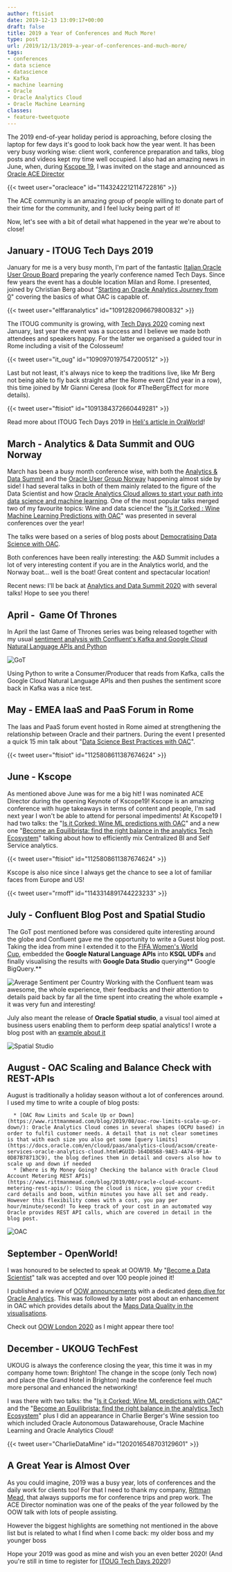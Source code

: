 ```yaml
---
author: ftisiot
date: 2019-12-13 13:09:17+00:00
draft: false
title: 2019 a Year of Conferences and Much More!
type: post
url: /2019/12/13/2019-a-year-of-conferences-and-much-more/
tags:
- conferences
- data science
- datascience
- Kafka
- machine learning
- Oracle
- Oracle Analytics Cloud
- Oracle Machine Learning
classes:
- feature-tweetquote
---
```


The 2019 end-of-year holiday period is approaching, before closing the laptop for few days it's good to look back how the year went. It has been very busy working wise: client work, conference preparation and talks, blog posts and videos kept my time well occupied. I also had an amazing news in June, when, during [Kscope 19](https://kscope19.odtug.com), I was invited on the stage and announced as [Oracle ACE Director](https://www.oracle.com/technetwork/community/oracle-ace/index.html)

{{< tweet user="oracleace" id="1143242212114722816" >}}

The ACE community is an amazing group of people willing to donate part of their time for the community, and I feel lucky being part of it!

Now, let's see with a bit of detail what happened in the year we're about to close!


## January - ITOUG Tech Days 2019


January for me is a very busy month, I'm part of the fantastic [Italian Oracle User Group Board](https://itoug.it/organizzazione/) preparing the yearly conference named Tech Days. Since few years the event has a double location Milan and Rome. I presented, joined by Christian Berg about "[Starting an Oracle Analytics Journey from 0](https://itoug.it/wp-content/uploads/2019/02/Francesco-Tisiot-OAC-From-A-to-Z.pdf)" covering the basics of what OAC is capable of.


{{< tweet user="elffaranalytics" id="1091282096679800832" >}}

The ITOUG community is growing, with [Tech Days 2020](https://itoug.it/eventi/tech-days-2020/) coming next January, last year the event was a success and I believe we made both attendees and speakers happy. For the latter we organised a guided tour in Rome including a visit of the Colosseum!


{{< tweet user="it_oug" id="1090970197547200512" >}}

Last but not least, it's always nice to keep the traditions live, like Mr Berg not being able to fly back straight after the Rome event (2nd year in a row), this time joined by Mr Gianni Ceresa (look for #TheBergEffect for more details).

{{< tweet user="ftisiot" id="1091384372660449281" >}}

Read more about ITOUG Tech Days 2019 in [Heli's article in OraWorld](http://www.oraworld.org/fileadmin/documents/14-ORAWORLD.pdf)!


## March - Analytics & Data Summit and OUG Norway


March has been a busy month conference wise, with both the [Analytics & Data Summit](https://analyticsanddatasummit.org/schedule/) and the [Oracle User Group Norway](https://ougn2020.com) happening almost side by side! I had several talks in both of them mainly related to the figure of the Data Scientist and how [Oracle Analytics Cloud allows to start your path into data science and machine learning](https://speakerdeck.com/ftisiot/become-a-data-scientist). One of the most popular talks merged two of my favourite topics: Wine and data science! the "[Is it Corked : Wine Machine Learning Predictions with OAC](https://speakerdeck.com/ftisiot/is-it-corked-wine-machine-learning-predictions-with-oac-474fe035-e821-4531-9cf4-62e3224cd622)" was presented in several conferences over the year!


The talks were based on a series of blog posts about [Democratising Data Science with OAC](https://www.rittmanmead.com/blog/2019/04/democratize-data-science-with-oracle-analytics-cloud/).

Both conferences have been really interesting: the A&D Summit includes a lot of very interesting content if you are in the Analytics world, and the Norway boat... well is the boat! Great content and spectacular location!

Recent news: I'll be back at [Analytics and Data Summit 2020](https://analyticsanddatasummit.org) with several talks! Hope to see you there!


## April -  Game Of Thrones


In April the last Game of Thrones series was being released together with my usual [sentiment analysis with Confluent's Kafka and Google Cloud Natural Language APIs and Python](https://www.rittmanmead.com/blog/2019/04/game-of-thrones-8-real-time-sentiment-scoring/)

![GoT](https://www.rittmanmead.com/blog/content/images/2019/04/image-38.png)


Using Python to write a Consumer/Producer that reads from Kafka, calls the Google Cloud Natural Language APIs and then pushes the sentiment score back in Kafka was a nice test.


## May - EMEA IaaS and PaaS Forum in Rome


The Iaas and PaaS forum event hosted in Rome aimed at strengthening the relationship between Oracle and their partners. During the event I presented a quick 15 min talk about "[Data Science Best Practices with OAC](https://speakerdeck.com/ftisiot/data-science-with-oac-best-practises)".

{{< tweet user="ftisiot" id="1125808611387674624" >}}


## June - Kscope


As mentioned above June was for me a big hit! I was nominated ACE Director during the opening Keynote of Kscope19! Kscope is an amazing conference with huge takeaways in terms of content and people, I'm sad next year I won't be able to attend for personal impediments! At Kscope19 I had two talks: the "[Is it Corked: Wine ML predictions with OAC](https://speakerdeck.com/ftisiot/is-it-corked-wine-machine-learning-predictions-with-oac-474fe035-e821-4531-9cf4-62e3224cd622)" and a new one "[Become an Equilibrista: find the right balance in the analytics Tech Ecosystem](https://speakerdeck.com/ftisiot/become-an-equilibrista-find-the-right-balance-in-the-analytics-tech-ecosystem-dad5788b-363f-4d39-9819-2edb16acd2bb)" talking about how to efficiently mix Centralized BI and Self Service analytics.

{{< tweet user="ftisiot" id="1125808611387674624" >}}

Kscope is also nice since I always get the chance to see a lot of familiar faces from Europe and US!

{{< tweet user="rmoff" id="1143314891744223233" >}}


## July - Confluent Blog Post and Spatial Studio


The GoT post mentioned before was considered quite interesting around the globe and Confluent gave me the opportunity to write a Guest blog post. Taking the idea from mine I extended it to the [FIFA Women's World Cup,](https://www.confluent.io/blog/ksql-in-football-fifa-womens-world-cup-data-analysis) embedded the **Google Natural Language** **APIs** into **KSQL UDFs** and finally visualising the results with **Google Data Studio** querying** Google BigQuery.**

![Average Sentiment per Country](https://cdn.confluent.io/wp-content/uploads/Average_Sentiment_Per_Country_Map.png)
Working with the Confluent team was awesome, the whole experience, their feedbacks and their attention to details paid back by far all the time spent into creating the whole example + it was very fun and interesting!

July also meant the release of **Oracle Spatial studio**, a visual tool aimed at business users enabling them to perform deep spatial analytics! I wrote a blog post with an [example about it](https://www.rittmanmead.com/blog/2019/07/oracle-spatial-studio/)

![Spatial Studio](https://www.rittmanmead.com/blog/content/images/2019/07/image-65.png)



## August - OAC Scaling and Balance Check with REST-APIs


August is traditionally a holiday season without a lot of conferences around. I used my time to write a couple of blog posts:



 	  * [OAC Row Limits and Scale Up or Down](https://www.rittmanmead.com/blog/2019/08/oac-row-limits-scale-up-or-down/): Oracle Analytics Cloud comes in several shapes (OCPU based) in order to fulfil customer needs. A detail that is not clear sometimes is that with each size you also get some [query limits](https://docs.oracle.com/en/cloud/paas/analytics-cloud/acsom/create-services-oracle-analytics-cloud.html#GUID-164D8568-9AE3-4A74-9F1A-0D87B78713C9), the blog defines them in detail and covers also how to scale up and down if needed
 	  * [Where is My Money Going? Checking the balance with Oracle Cloud Account Metering REST APIs](https://www.rittmanmead.com/blog/2019/08/oracle-cloud-account-metering-rest-apis/): Using the cloud is nice, you give your credit card details and boom, within minutes you have all set and ready. However this flexibility comes with a cost, you pay per hour/minute/second! To keep track of your cost in an automated way Oracle provides REST API calls, which are covered in detail in the blog post.

![OAC](https://www.rittmanmead.com/blog/content/images/2019/08/image-24.png)



## September - OpenWorld!


I was honoured to be selected to speak at OOW19. My "[Become a Data Scientist](https://speakerdeck.com/ftisiot/become-a-data-scientist)" talk was accepted and over 100 people joined it!

I published a review of [OOW announcements](https://www.rittmanmead.com/blog/2019/09/oow-2019-review-general/) with a dedicated [deep dive for Oracle Analytics](https://www.rittmanmead.com/blog/2019/09/oow19-review-oracle-analytics-deep-dive/). This was followed by a later post about an enhancement in OAC which provides details about the [Maps Data Quality in the visualisations](https://www.rittmanmead.com/blog/2019/10/oac_v105_4_map_data_quality/).

Check out [OOW London 2020](https://www.oracle.com/uk/openworld/?source=:ad:pas:go:dg:RC_WWMK190411P00093:OOWEurope_DG_PaidSearch&mkwid=%7Cpmt%7Ce%7Cpdv%7Cc%7C&GOOGLE&oow+london&EAIaIQobChMI-978qNSy5gIVSbDtCh1IEAMFEAAYASAAEgLyvvD_BwE&gclid=EAIaIQobChMI-978qNSy5gIVSbDtCh1IEAMFEAAYASAAEgLyvvD_BwE&gclsrc=aw.ds) as I might appear there too!


## December - UKOUG TechFest


UKOUG is always the conference closing the year, this time it was in my company home town: Brighton! The change in the scope (only Tech now) and place (the Grand Hotel in Brighton) made the conference feel much more personal and enhanced the networking!

I was there with two talks: the "[Is it Corked: Wine ML predictions with OAC](https://speakerdeck.com/ftisiot/is-it-corked-wine-machine-learning-predictions-with-oac-474fe035-e821-4531-9cf4-62e3224cd622)" and the "[Become an Equilibrista: find the right balance in the analytics Tech Ecosystem](https://speakerdeck.com/ftisiot/become-an-equilibrista-find-the-right-balance-in-the-analytics-tech-ecosystem-dad5788b-363f-4d39-9819-2edb16acd2bb)" plus I did an appearance in Charlie Berger's Wine session too which included Oracle Autonomous Datawarehouse, Oracle Machine Learning and Oracle Analytics Cloud!

{{< tweet user="CharlieDataMine" id="1202016548703129601" >}}


## A Great Year is Almost Over


As you could imagine, 2019 was a busy year, lots of conferences and the daily work for clients too! For that I need to thank my company, [Rittman Mead](https://www.rittmanmead.com), that always supports me for conference trips and prep work. The ACE Director nomination was one of the peaks of the year followed by the OOW talk with lots of people assisting.

However the biggest highlights are something not mentioned in the above list but is related to what I find when I come back: my older boss and my younger boss

Hope your 2019 was good as mine and wish you an even better 2020! (And you're still in time to register for [ITOUG Tech Days 2020](https://itoug.it/eventi/tech-days-2020/)!)
